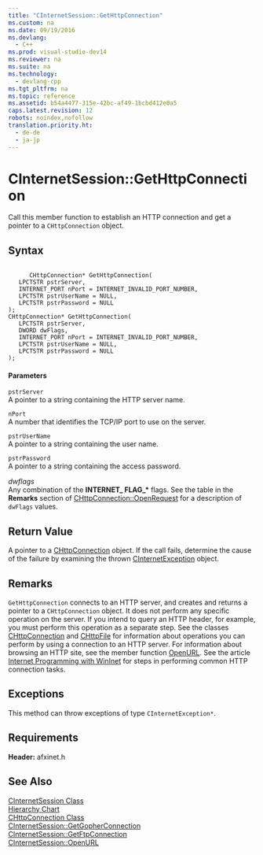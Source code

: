 ```yaml
---
title: "CInternetSession::GetHttpConnection"
ms.custom: na
ms.date: 09/19/2016
ms.devlang: 
  - C++
ms.prod: visual-studio-dev14
ms.reviewer: na
ms.suite: na
ms.technology: 
  - devlang-cpp
ms.tgt_pltfrm: na
ms.topic: reference
ms.assetid: b54a4477-315e-42bc-af49-1bcbd412e0a5
caps.latest.revision: 12
robots: noindex,nofollow
translation.priority.ht: 
  - de-de
  - ja-jp
---
```

# CInternetSession::GetHttpConnection
Call this member function to establish an HTTP connection and get a pointer to a `CHttpConnection` object.  
  
## Syntax  
  
```  
  
      CHttpConnection* GetHttpConnection(  
   LPCTSTR pstrServer,  
   INTERNET_PORT nPort = INTERNET_INVALID_PORT_NUMBER,  
   LPCTSTR pstrUserName = NULL,  
   LPCTSTR pstrPassword = NULL   
);  
CHttpConnection* GetHttpConnection(  
   LPCTSTR pstrServer,  
   DWORD dwFlags,  
   INTERNET_PORT nPort = INTERNET_INVALID_PORT_NUMBER,  
   LPCTSTR pstrUserName = NULL,  
   LPCTSTR pstrPassword = NULL   
);  
```  
  
#### Parameters  
 `pstrServer`  
 A pointer to a string containing the HTTP server name.  
  
 `nPort`  
 A number that identifies the TCP/IP port to use on the server.  
  
 `pstrUserName`  
 A pointer to a string containing the user name.  
  
 `pstrPassword`  
 A pointer to a string containing the access password.  
  
 *dwflags*  
 Any combination of the **INTERNET_ FLAG_\*** flags. See the table in the **Remarks** section of [CHttpConnection::OpenRequest](../vs140/CHttpConnection--OpenRequest.md) for a description of `dwFlags` values.  
  
## Return Value  
 A pointer to a [CHttpConnection](../vs140/CHttpConnection-Class.md) object. If the call fails, determine the cause of the failure by examining the thrown [CInternetException](../vs140/CInternetException-Class.md) object.  
  
## Remarks  
 `GetHttpConnection` connects to an HTTP server, and creates and returns a pointer to a `CHttpConnection` object. It does not perform any specific operation on the server. If you intend to query an HTTP header, for example, you must perform this operation as a separate step. See the classes [CHttpConnection](../vs140/CHttpConnection-Class.md) and [CHttpFile](../vs140/CHttpFile-Class.md) for information about operations you can perform by using a connection to an HTTP server. For information about browsing an HTTP site, see the member function [OpenURL](../vs140/CInternetSession--OpenURL.md). See the article [Internet Programming with WinInet](../vs140/Win32-Internet-Extensions--WinInet-.md) for steps in performing common HTTP connection tasks.  
  
## Exceptions  
 This method can throw exceptions of type `CInternetException*`.  
  
## Requirements  
 **Header:** afxinet.h  
  
## See Also  
 [CInternetSession Class](../vs140/CInternetSession-Class.md)   
 [Hierarchy Chart](../vs140/Hierarchy-Chart.md)   
 [CHttpConnection Class](../vs140/CHttpConnection-Class.md)   
 [CInternetSession::GetGopherConnection](../vs140/CInternetSession--GetGopherConnection.md)   
 [CInternetSession::GetFtpConnection](../vs140/CInternetSession--GetFtpConnection.md)   
 [CInternetSession::OpenURL](../vs140/CInternetSession--OpenURL.md)